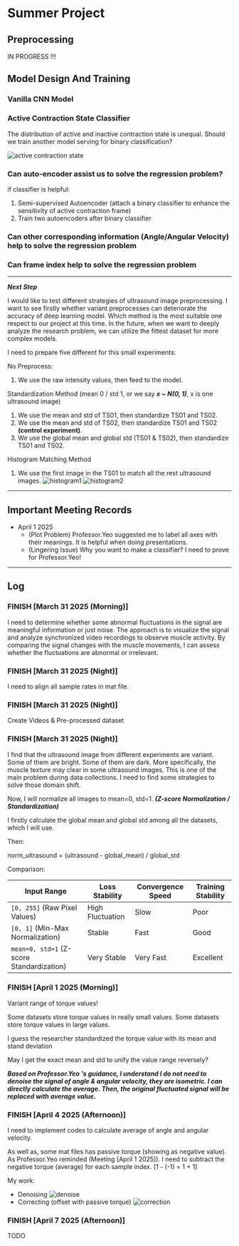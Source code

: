 # Summer Project

## Preprocessing

IN PROGRESS !!!


## Model Design And Training

### Vanilla CNN Model


### Active Contraction State Classifier

The distribution of active and inactive contraction state is unequal.
Should we train another model serving for binary classification?

![active contraction state](src/readme_source/active_contraction_state_idea.png)

### Can auto-encoder assist us to solve the regression problem?

if classifier is helpful:
1. Semi-supervised Autoencoder (attach a binary classifier to enhance the sensitivity of active contraction frame)
2. Train two autoencoders after binary classifier

### Can other corresponding information (Angle/Angular Velocity) help  to solve the regression problem


### Can frame index help to solve the regression problem

----
***Next Step***

I would like to test different strategies of ultrasound image preprocessing. I want to see firstly whether
variant preprocesses can deteriorate the accuracy of deep learning model. Which method is the most suitable
one respect to our project at this time. In the future, when we want to deeply analyze the research problem,
we can utilize the fittest dataset for more complex models.

I need to prepare five different for this small experiments:

No Preprocess:
1. We use the raw intensity values, then feed to the model.

Standardization Method (mean 0 / std 1, or we say ***x ~ N(0, 1)***, x is one ultrasound image)
1. We use the mean and std of TS01, then standardize TS01 and TS02.
2. We use the mean and std of TS02, then standardize TS01 and TS02 **(control experiment)**.
3. We use the global mean and global std (TS01 & TS02), then standardize TS01 and TS02.

Histogram Matching Method
1. We use the first image in the TS01 to match all the rest ultrasound images.
![histogram1](src/readme_source/histgram_compare_raw.png)
![histogram2](src/readme_source/histgram_compare_matched.png)

----
## Important Meeting Records

- April 1 2025
  - (Plot Problem) Professor.Yeo suggested me to label all axes with their meanings. It is helpful when doing presentations.
  - (Lingering Issue) Why you want to make a classifier? I need to prove for Professor.Yeo!
 

----
## Log


### FINISH [March 31 2025 (Morning)]

I need to determine whether some abnormal fluctuations in the signal are meaningful information or just noise.
The approach is to visualize the signal and analyze synchronized video recordings to observe muscle activity.
By comparing the signal changes with the muscle movements, I can assess whether the fluctuations are abnormal or irrelevant.

### FINISH [March 31 2025 (Night)]

I need to align all sample rates in mat file.

### FINISH [March 31 2025 (Night)]

Create Videos & Pre-processed dataset

### FINISH [March 31 2025 (Night)]

I find that the ultrasound image from different experiments are variant. Some of them are bright.
Some of them are dark. More specifically, the muscle texture may clear in some ultrasound images.
This is one of the main problem during data collections. I need to find some strategies to solve those
domain shift.

Now, I will normalize all images to mean=0, std=1. ***(Z-score Normalization / Standardization)***

I firstly calculate the global mean and global std among all the datasets, which I will use.

Then:

norm_ultrasound = (ultrasound - global_mean) / global_std

Comparison:

| Input Range                        | Loss Stability | Convergence Speed | Training Stability |
|-----------------------------------|----------------|-------------------|--------------------|
| `[0, 255]` (Raw Pixel Values)     | High Fluctuation | Slow            | Poor               |
| `[0, 1]` (Min-Max Normalization)  | Stable          | Fast              | Good               |
| `mean=0, std=1` (Z-score Standardization) | Very Stable     | Very Fast         | Excellent          |


### FINISH [April 1 2025 (Morning)]

Variant range of torque values!

Some datasets store torque values in really small values.
Some datasets store torque values in large values.

I guess the researcher standardized the torque value with its mean and stand deviation

May I get the exact mean and std to unify the value range reversely?

***Based on Professor.Yeo 's guidance, I understand I do not need to denoise the signal of angle & angular velocity, they are isometric.
I can directly calculate the average. Then, the original fluctuated signal will be replaced with average value.***

### FINISH [April 4 2025 (Afternoon)]

I need to implement codes to calculate average of angle and angular velocity.

As well as, some mat files has passive torque (showing as negative value). As Professor.Yeo reminded (Meeting [April 1 2025]).
I need to subtract the negative torque (average) for each sample index. [1 - (-1) = 1 + 1]

My work:

- Denoising
![denoise](src/readme_source/comparison_active_contraction_state_idea.png)
- Correcting (offset with passive torque)
![correction](src/readme_source/corrected_comparison_active_contraction_state_idea.png)

### FINISH [April 7 2025 (Afternoon)]

TODO